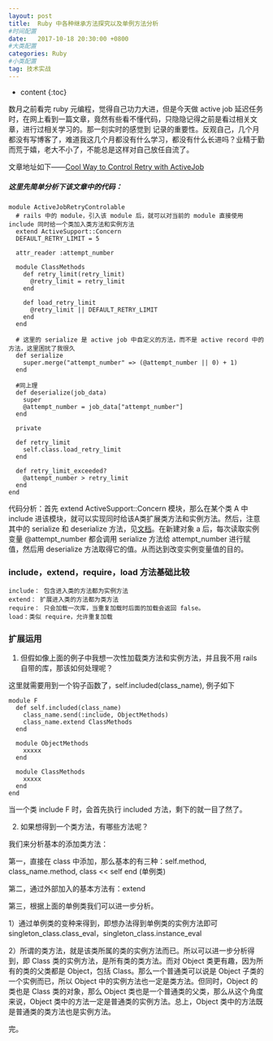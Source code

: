 ```yaml
---
layout: post
title:  Ruby 中各种继承方法探究以及单例方法分析
#时间配置
date:   2017-10-18 20:30:00 +0800
#大类配置
categories: Ruby
#小类配置
tag: 技术实战
---
```


* content
{:toc}

数月之前看完 ruby 元编程，觉得自己功力大进，但是今天做 active job 延迟任务时，在网上看到一篇文章，竟然有些看不懂代码，只隐隐记得之前是看过相关文章，进行过相关学习的。那一刻实时的感觉到
记录的重要性。反观自己，几个月都没有写博客了，难道我这几个月都没有什么学习，都没有什么长进吗？业精于勤而荒于嬉，老大不小了，不能总是这样对自己放任自流了。

文章地址如下——[Cool Way to Control Retry with ActiveJob](http://necojackarc.hateblo.jp/entry/2016/08/27/195440)

##### 这里先简单分析下该文章中的代码：

    module ActiveJobRetryControlable
      # rails 中的 module，引入该 module 后，就可以对当前的 module 直接使用 include 同时给一个类加入类方法和实例方法
      extend ActiveSupport::Concern
      DEFAULT_RETRY_LIMIT = 5

      attr_reader :attempt_number

      module ClassMethods
        def retry_limit(retry_limit)
          @retry_limit = retry_limit
        end

        def load_retry_limit
          @retry_limit || DEFAULT_RETRY_LIMIT
        end
      end

      # 这里的 serialize 是 active job 中自定义的方法，而不是 active record 中的方法，这里困扰了我很久
      def serialize
        super.merge("attempt_number" => (@attempt_number || 0) + 1)
      end
      
      #同上理
      def deserialize(job_data)
        super
        @attempt_number = job_data["attempt_number"]
      end

      private

      def retry_limit
        self.class.load_retry_limit
      end

      def retry_limit_exceeded?
        @attempt_number > retry_limit
      end
    end

代码分析：首先 extend ActiveSupport::Concern 模块，那么在某个类 A 中 include 进该模块，就可以实现同时给该A类扩展类方法和实例方法。然后，注意其中的 serialize 和 deserialize 方法，见[文档](http://api.rubyonrails.org/classes/ActiveJob/Core.html)。在新建对象 a 后，每次读取实例变量 @attempt_number 都会调用 serialize 方法给 attempt_number 进行赋值，然后用 deserialize 方法取得它的值。从而达到改变实例变量值的目的。

### include，extend，require，load 方法基础比较

    include： 包含进入类的方法都为实例方法
    extend： 扩展进入类的方法都为类方法
    require： 只会加载一次库，当重复加载时后面的加载会返回 false。
    load：类似 require，允许重复加载

### 扩展运用

1. 但假如像上面的例子中我想一次性加载类方法和实例方法，并且我不用 rails 自带的库，那该如何处理呢？

这里就需要用到一个钩子函数了，self.included(class_name), 例子如下

    module F
      def self.included(class_name)
        class_name.send(:include, ObjectMethods)
        class_name.extend ClassMethods
      end

      module ObjectMethods
        xxxxx
      end

      module ClassMethods
        xxxxx
      end
    end

当一个类 include F 时，会首先执行 included 方法，剩下的就一目了然了。

2. 如果想得到一个类方法，有哪些方法呢？

我们来分析基本的添加类方法：

第一，直接在 class 中添加，那么基本的有三种：self.method, class_name.method, class << self end (单例类)

第二，通过外部加入的基本方法有：extend

第三，根据上面的单例类我们可以进一步分析。

  1）通过单例类的变种来得到，即想办法得到单例类的实例方法即可
    singleton_class.class_eval，singleton_class.instance_eval

  2）所谓的类方法，就是该类所属的类的实例方法而已。所以可以进一步分析得到，即 Class 类的实例方法，是所有类的类方法。而对 Object 类更有趣，因为所有的类的父类都是 Object，包括 Class。那么一个普通类可以说是 Object 子类的一个实例而已，所以 Object 中的实例方法也一定是类方法。但同时，Object 的类也是 Class 类的对象，那么 Object 类也是一个普通类的父类，那么从这个角度来说，Object 类中的方法一定是普通类的实例方法。总上，Object 类中的方法既是普通类的类方法也是实例方法。

完。
